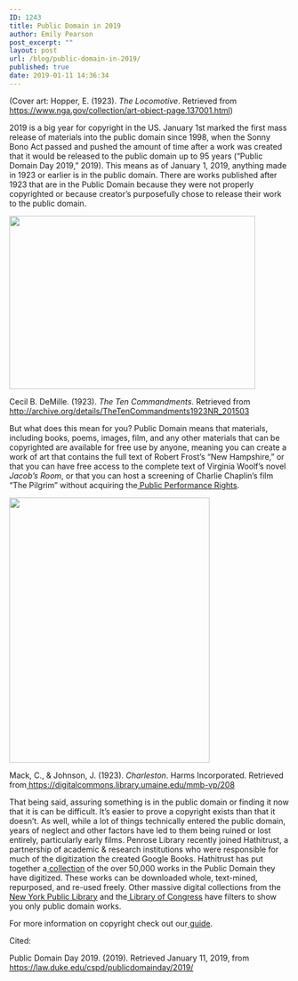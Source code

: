 ```yaml
---
ID: 1243
title: Public Domain in 2019
author: Emily Pearson
post_excerpt: ""
layout: post
url: /blog/public-domain-in-2019/
published: true
date: 2019-01-11 14:36:34
---
```

(Cover art: Hopper, E. (1923). <i>The Locomotive</i>. Retrieved from<a href="https://www.nga.gov/collection/art-object-page.137001.html"> https://www.nga.gov/collection/art-object-page.137001.html</a>)

2019 is a big year for copyright in the US. January 1st marked the first mass release of materials into the public domain since 1998, when the Sonny Bono Act passed and pushed the amount of time after a work was created that it would be released to the public domain up to 95 years (“Public Domain Day 2019,” 2019). This means as of January 1, 2019, anything made in 1923 or earlier is in the public domain. There are works published after 1923 that are in the Public Domain because they were not properly copyrighted or because creator’s purposefully chose to release their work to the public domain.

<img class=" wp-image-1245 aligncenter" src="https://library.whitman.edu/blog/wp-content/uploads/sites/4/2019/01/tencommandments-300x211.png" alt="" width="442" height="311" />

Cecil B. DeMille. (1923). <i>The Ten Commandments</i>. Retrieved from<a href="http://archive.org/details/TheTenCommandments1923NR_201503"> http://archive.org/details/TheTenCommandments1923NR_201503</a>

But what does this mean for you? Public Domain means that materials, including books, poems, images, film, and any other materials that can be copyrighted are available for free use by anyone, meaning you can create a work of art that contains the full text of Robert Frost’s “New Hampshire,” or that you can have free access to the complete text of Virginia Woolf’s novel <i>Jacob’s Room</i>, or that you can host a screening of Charlie Chaplin’s film “The Pilgrim” without acquiring the<a href="https://libguides.whitman.edu/streaming"> Public Performance Rights</a>.

<img class=" wp-image-1244 aligncenter" src="https://library.whitman.edu/blog/wp-content/uploads/sites/4/2019/01/charleston-227x300.png" alt="" width="360" height="476" />

Mack, C., &amp; Johnson, J. (1923). <i>Charleston</i>. Harms Incorporated. Retrieved from<a href="https://digitalcommons.library.umaine.edu/mmb-vp/208"> https://digitalcommons.library.umaine.edu/mmb-vp/208</a>

That being said, assuring something is in the public domain or finding it now that it is can be difficult. It’s easier to prove a copyright exists than that it doesn’t. As well, while a lot of things technically entered the public domain, years of neglect and other factors have led to them being ruined or lost entirely, particularly early films. Penrose Library recently joined Hathitrust, a partnership of academic &amp; research institutions who were responsible for much of the digitization the created Google Books. Hathitrust has put together a<a href="https://babel.hathitrust.org/cgi/ls?a=srchls;c=149827760;q1=*"> collection</a> of the over 50,000 works in the Public Domain they have digitized. These works can be downloaded whole, text-mined, repurposed, and re-used freely. Other massive digital collections from the<a href="https://digitalcollections.nypl.org/"> New York Public Library</a> and the<a href="https://www.loc.gov/collections"> Library of Congress</a> have filters to show you only public domain works.

For more information on copyright check out our<a href="https://libguides.whitman.edu/copyright"> guide</a>.

Cited:
<div class="csl-bib-body">
<div class="csl-entry">Public Domain Day 2019. (2019). Retrieved January 11, 2019, from <a href="https://law.duke.edu/cspd/publicdomainday/2019/">https://law.duke.edu/cspd/publicdomainday/2019/</a></div>
</div>
&nbsp;